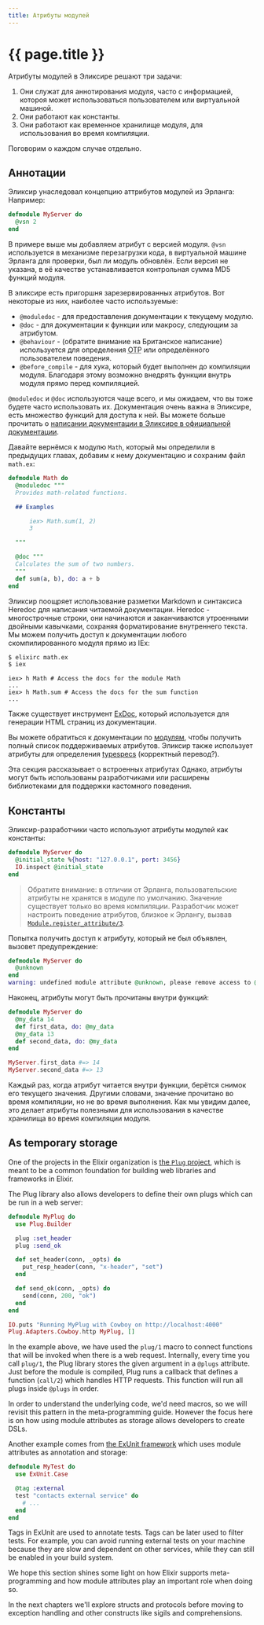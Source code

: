 ```yaml
---
title: Атрибуты модулей
---
```


# {{ page.title }}

Атрибуты модулей в Эликсире решают три задачи:

1. Они служат для аннотирования модуля, часто с информацией, котороя может использоваться пользователем или виртуальной машиной.
2. Они работают как константы.
3. Они работают как временное хранилище модуля, для использования во время компиляции.

Поговорим о каждом случае отдельно.

## Аннотации

Эликсир унаследовал концепцию аттрибутов модулей из Эрланга: Например:

```elixir
defmodule MyServer do
  @vsn 2
end
```

В примере выше мы добавляем атрибут с версией модуля. `@vsn` используется в механизме перезагрузки кода, в виртуальной машине Эрланга для проверки, был ли модуль обновлён. Если версия не указана, в её качестве устанавливается контрольная сумма MD5 функций модуля.

В эликсире есть пригоршня зарезервированных атрибутов. Вот некоторые из них, наиболее часто используемые:

* `@moduledoc` - для предоставления документации к текущему модулю.
* `@doc` - для документации к функции или макросу, следующим за атрибутом.
* `@behaviour` - (обратите внимание на Британское написание) используется для определения <abbr title="Open Telecom Platform">OTP</abbr> или определённого пользователем поведения.
* `@before_compile` - для хука, который будет выполнен до компиляции модуля. Благодаря этому возможно внедрять функции внутрь модуля прямо перед компиляцией.

`@moduledoc` и `@doc` используются чаще всего, и мы ожидаем, что вы тоже будете часто использовать их. Документация очень важна в Эликсире, есть множество функций для доступа к ней. Вы можете больше прочитать о [написании документации в Эликсире в официальной документации](https://hexdocs.pm/elixir/writing-documentation.html).

Давайте вернёмся к модулю `Math`, который мы определили в предыдущих главах, добавим к нему документацию и сохраним файл `math.ex`:

```elixir
defmodule Math do
  @moduledoc """
  Provides math-related functions.

  ## Examples

      iex> Math.sum(1, 2)
      3

  """

  @doc """
  Calculates the sum of two numbers.
  """
  def sum(a, b), do: a + b
end
```

Эликсир поощряет использование разметки Markdown и синтаксиса Heredoc для написания читаемой документации. Heredoc - многострочные строки, они начинаются и заканчиваются утроенными двойными кавычками, сохраняя форматирование внутреннего текста. Мы можем получить доступ к документации любого скомпилированного модуля прямо из IEx:

```bash
$ elixirc math.ex
$ iex
```

```iex
iex> h Math # Access the docs for the module Math
...
iex> h Math.sum # Access the docs for the sum function
...
```

Также существует инструмент [ExDoc](https://github.com/elixir-lang/ex_doc), который используется для генерации HTML страниц из документации.

Вы можете обратиться к документации по [модулям](https://hexdocs.pm/elixir/Module.html), чтобы получить полный список поддерживаемых атрибутов. Эликсир также использует атрибуты для определения [typespecs](/getting-started/typespecs-and-behaviours.html) (корректный перевод?).

Эта секция рассказывает о встроенных атрибутах Однако, атрибуты могут быть использованы разработчиками или расширены библиотеками для поддержки кастомного поведения.

## Константы

Эликсир-разработчики часто используют атрибуты модулей как константы:

```elixir
defmodule MyServer do
  @initial_state %{host: "127.0.0.1", port: 3456}
  IO.inspect @initial_state
end
```

> Обратите внимание: в отличии от Эрланга, пользовательские атрибуты не хранятся в модуле по умолчанию. Значение существует только во время компиляции. Разработчик может настроить поведение атрибутов, близкое к Эрлангу, вызвав [`Module.register_attribute/3`](https://hexdocs.pm/elixir/Module.html#register_attribute/3).

Попытка получить доступ к атрибуту, который не был объявлен, вызовет предупреждение:

```elixir
defmodule MyServer do
  @unknown
end
warning: undefined module attribute @unknown, please remove access to @unknown or explicitly set it before access
```

Наконец, атрибуты могут быть прочитаны внутри функций:

```elixir
defmodule MyServer do
  @my_data 14
  def first_data, do: @my_data
  @my_data 13
  def second_data, do: @my_data
end

MyServer.first_data #=> 14
MyServer.second_data #=> 13
```

Каждый раз, когда атрибут читается внутри функции, берётся снимок его текущего значения. Другими словами, значение прочитано во время компиляции, но не во время выполнения. Как мы увидим далее, это делает атрибуты полезными для использования в качестве хранилища во время компиляции модуля.

## As temporary storage

One of the projects in the Elixir organization is [the `Plug` project](https://github.com/elixir-lang/plug), which is meant to be a common foundation for building web libraries and frameworks in Elixir.

The Plug library also allows developers to define their own plugs which can be run in a web server:

```elixir
defmodule MyPlug do
  use Plug.Builder

  plug :set_header
  plug :send_ok

  def set_header(conn, _opts) do
    put_resp_header(conn, "x-header", "set")
  end

  def send_ok(conn, _opts) do
    send(conn, 200, "ok")
  end
end

IO.puts "Running MyPlug with Cowboy on http://localhost:4000"
Plug.Adapters.Cowboy.http MyPlug, []
```

In the example above, we have used the `plug/1` macro to connect functions that will be invoked when there is a web request. Internally, every time you call `plug/1`, the Plug library stores the given argument in a `@plugs` attribute. Just before the module is compiled, Plug runs a callback that defines a function (`call/2`) which handles HTTP requests. This function will run all plugs inside `@plugs` in order.

In order to understand the underlying code, we'd need macros, so we will revisit this pattern in the meta-programming guide. However the focus here is on how using module attributes as storage allows developers to create DSLs.

Another example comes from [the ExUnit framework](https://hexdocs.pm/ex_unit/) which uses module attributes as annotation and storage:

```elixir
defmodule MyTest do
  use ExUnit.Case

  @tag :external
  test "contacts external service" do
    # ...
  end
end
```

Tags in ExUnit are used to annotate tests. Tags can be later used to filter tests. For example, you can avoid running external tests on your machine because they are slow and dependent on other services, while they can still be enabled in your build system.

We hope this section shines some light on how Elixir supports meta-programming and how module attributes play an important role when doing so.

In the next chapters we'll explore structs and protocols before moving to exception handling and other constructs like sigils and comprehensions.